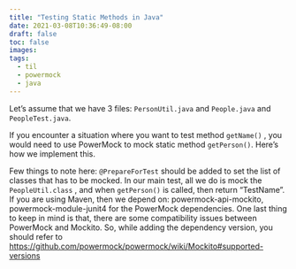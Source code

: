 ```yaml
---
title: "Testing Static Methods in Java"
date: 2021-03-08T10:36:49-08:00
draft: false
toc: false
images:
tags:
  - til
  - powermock
  - java
---
```


Let’s assume that we have 3 files: `PersonUtil.java` and `People.java` and `PeopleTest.java`.

If you encounter a situation where you want to test method `getName()` , you would need to use PowerMock to mock static method `getPerson()`. Here’s how we implement this.

Few things to note here: `@PrepareForTest` should be added to set the list of classes that has to be mocked. In our main test, all we do is mock the `PeopleUtil.class` , and when `getPerson()` is called, then return “TestName”.
If you are using Maven, then we depend on: powermock-api-mockito, powermock-module-junit4 for the PowerMock dependencies.
One last thing to keep in mind is that, there are some compatibility issues between PowerMock and Mockito. So, while adding the dependency version, you should refer to https://github.com/powermock/powermock/wiki/Mockito#supported-versions